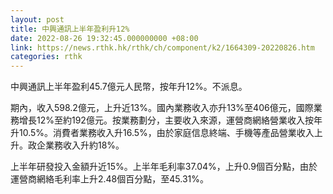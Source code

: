 ```yaml
---
layout: post
title: 中興通訊上半年盈利升12%
date: 2022-08-26 19:32:45.000000000 +08:00
link: https://news.rthk.hk/rthk/ch/component/k2/1664309-20220826.htm
categories: rthk
---
```


中興通訊上半年盈利45.7億元人民幣，按年升12%。不派息。

期內，收入598.2億元，上升近13%。國內業務收入亦升13%至406億元，國際業務增長12%至約192億元。按業務劃分，主要收入來源，運營商網絡營業收入按年升10.5%。消費者業務收入升16.5%，由於家庭信息終端、手機等產品營業收入上升。政企業務收入升約18%。

上半年研發投入金額升近15%。上半年毛利率37.04%，上升0.9個百分點，由於運營商網絡毛利率上升2.48個百分點，至45.31%。
